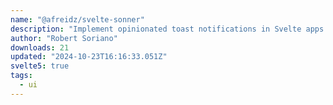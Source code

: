 ```yaml
---
name: "@afreidz/svelte-sonner"
description: "Implement opinionated toast notifications in Svelte apps."
author: "Robert Soriano"
downloads: 21
updated: "2024-10-23T16:16:33.051Z"
svelte5: true
tags: 
  - ui
---
```

